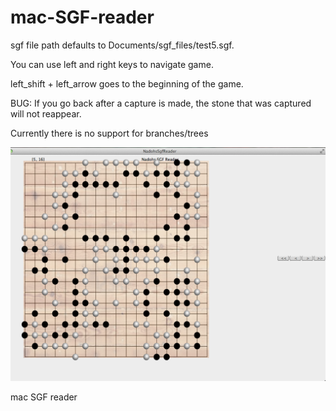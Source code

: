 mac-SGF-reader
==============

sgf file path defaults to Documents/sgf_files/test5.sgf.

You can use left and right keys to navigate game.

left_shift + left_arrow goes to the beginning of the game.

BUG: If you go back after a capture is made, the stone that was captured will not reappear.

Currently there is no support for branches/trees

![ScreenShot](/mac_sgf_reader.png)

mac SGF reader
